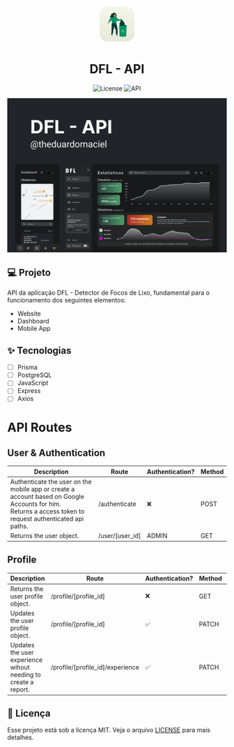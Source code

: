 <h1 align="center">
  <img alt="DFL - API" height="80" title="DFL - API" src=".github/app_icon.png" />
</h1>

<h1 align="center">
  DFL - API
</h1>

<p align="center">
  <img alt="License" src="https://img.shields.io/static/v1?label=license&message=MIT&color=346259&labelColor=26413C">
    <img src="https://img.shields.io/static/v1?label=version&message=api&color=346259&labelColor=26413C" alt="API" />
</p>


![cover](.github/cover.png?style=flat)


## 💻 Projeto
API da aplicação DFL - Detector de Focos de Lixo, fundamental para o funcionamento dos seguintes elementos:
* Website
* Dashboard
* Mobile App

## ✨ Tecnologias

-   [ ] Prisma
-   [ ] PostgreSQL
-   [ ] JavaScript
-   [ ] Express
-   [ ] Axios

# API Routes

## User & Authentication
| Description | Route | Authentication? | Method | 
| ----------- | ----------- | ----------- |----------- |
| Authenticate the user on the mobile app or create a account based on Google Accounts for him.<br>Returns a access token to request authenticated api paths. | /authenticate | ❌ | POST 
| Returns the user object. | /user/[user_id] | ADMIN | GET

## Profile
| Description | Route | Authentication? | Method | Body
| ----------- | ----------- | ----------- |----------- | -- |
| Returns the user profile object. | /profile/[profile_id] | ❌ | GET 
| Updates the user profile object.<br/> | /profile/[profile_id] | ✅ | PATCH|  defaultCity: string, username: string }
| Updates the user experience wihout needing to create a report. | /profile/[profile_id]/experience | ✅ | PATCH


## 📄 Licença

Esse projeto está sob a licença MIT. Veja o arquivo [LICENSE](LICENSE.md) para mais detalhes.

<br />
